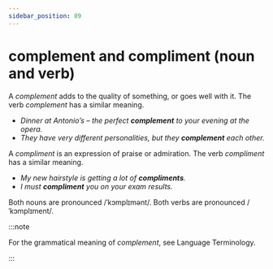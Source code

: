 ```yaml
---
sidebar_position: 89
---
```


# complement and compliment (noun and verb)

A *complement* adds to the quality of something, or goes well with it. The verb *complement* has a similar meaning.

- *Dinner at Antonio’s – the perfect **complement** to your evening at the opera.*
- *They have very different personalities, but they **complement** each other.*

A *compliment* is an expression of praise or admiration. The verb *compliment* has a similar meaning.

- *My new hairstyle is getting a lot of **compliments**.*
- *I must **compliment** you on your exam results.*

Both nouns are pronounced /ˈkɔmplɪmənt/. Both verbs are pronounced /ˈkɔmplɪment/.

:::note

For the grammatical meaning of *complement*, see Language Terminology.

:::
